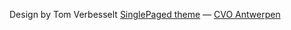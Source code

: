 

Design by Tom Verbesselt 
[SinglePaged theme](https://github.com/t413/SinglePaged)
&mdash;
[CVO Antwerpen](http://www.cvoantwerpen.be/)

